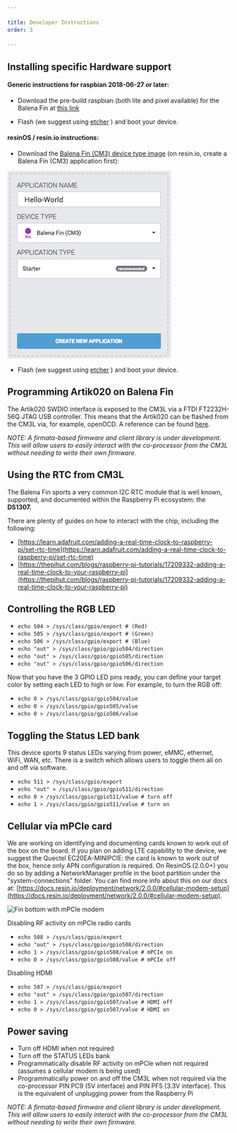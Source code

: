 ```yaml
---

title: Developer Instructions
order: 3

---
```


## Installing specific Hardware support

#### Generic instructions for raspbian 2018-06-27 or later:

- Download the pre-build raspbian (both lite and pixel available) for the Balena Fin at [this link](https://drive.google.com/open?id=14OD6I-h5n4sDulgjWWZL_KqHR9TSqrSC)

- Flash (we suggest using [etcher](http://etcher.io) ) and boot your device.

#### resinOS / resin.io instructions:

- Download the [Balena Fin (CM3) device type image](https://resinos.io/#downloads-balenafin) (on resin.io, create a Balena Fin (CM3) application first):

![Fin device type on resin.io](/assets/fin_device_type.png)

- Flash (we suggest using [etcher](http://etcher.io) ) and boot your device.

## Programming Artik020 on Balena Fin

The Artik020 SWDIO interface is exposed to the CM3L via a FTDI FT2232H-56Q JTAG USB controller. This means that the Artik020 can be flashed from the CM3L via, for example, openOCD. A reference can be found [here](https://github.com/resin-io-modules/FT2232H-56Q-openocd).

_NOTE: A firmata-based firmware and client library is under development. This will allow users to easily interact with the co-processor from the CM3L without needing to write their own firmware._

## Using the RTC from CM3L

The Balena Fin sports a very common I2C RTC module that is well known, supported, and documented within the Raspberry Pi ecosystem: the **DS1307.**

There are plenty of guides on how to interact with the chip, including the following:

- [https://learn.adafruit.com/adding-a-real-time-clock-to-raspberry-pi/set-rtc-time](https://learn.adafruit.com/adding-a-real-time-clock-to-raspberry-pi/set-rtc-time)
- [https://thepihut.com/blogs/raspberry-pi-tutorials/17209332-adding-a-real-time-clock-to-your-raspberry-pi](https://thepihut.com/blogs/raspberry-pi-tutorials/17209332-adding-a-real-time-clock-to-your-raspberry-pi)

## Controlling the RGB LED

- `echo 504 > /sys/class/gpio/export # (Red)`
- `echo 505 > /sys/class/gpio/export # (Green)`
- `echo 506 > /sys/class/gpio/export # (Blue)`
- `echo "out" > /sys/class/gpio/gpio504/direction`
- `echo "out" > /sys/class/gpio/gpio505/direction`
- `echo "out" > /sys/class/gpio/gpio506/direction`

Now that you have the 3 GPIO LED pins ready, you can define your target color by setting each LED to high or low. For example, to turn the RGB off:

- `echo 0 > /sys/class/gpio/gpio504/value`
- `echo 0 > /sys/class/gpio/gpio505/value`
- `echo 0 > /sys/class/gpio/gpio506/value`

## Toggling the Status LED bank

This device sports 9 status LEDs varying from power, eMMC, ethernet, WiFi, WAN, etc. There is a switch which allows users to toggle them all on and off via software.

- `echo 511 > /sys/class/gpio/export`
- `echo "out" > /sys/class/gpio/gpio511/direction`
- `echo 0 > /sys/class/gpio/gpio511/value # turn off`
- `echo 1 > /sys/class/gpio/gpio511/value # turn on`

## Cellular via mPCIe card

We are working on identifying and documenting cards known to work out of the box on the board. If you plan on adding LTE capability to the device, we suggest the Quectel EC20EA-MINIPCIE: the card is known to work out of the box, hence only APN configuration is required. On ResinOS (2.0.0+) you do so by adding a NetworkManager profile in the boot partition under the "system-connections" folder. You can find more info about this on our docs at: [https://docs.resin.io/deployment/network/2.0.0/#cellular-modem-setup](https://docs.resin.io/deployment/network/2.0.0/#cellular-modem-setup).

![Fin bottom with mPCIe modem](https://github.com/resin-io/balena-fin/raw/master/documentation/manual/pictures/fin_bottom_modem.jpg)

Disabling RF activity on mPCIe radio cards

- `echo 508 > /sys/class/gpio/export`
- `echo "out" > /sys/class/gpio/gpio508/direction`
- `echo 1 > /sys/class/gpio/gpio508/value # mPCIe on`
- `echo 0 > /sys/class/gpio/gpio508/value # mPCIe off`

Disabling HDMI

- `echo 507 > /sys/class/gpio/export`
- `echo "out" > /sys/class/gpio/gpio507/direction`
- `echo 1 > /sys/class/gpio/gpio507/value # HDMI off`
- `echo 0 > /sys/class/gpio/gpio507/value # HDMI on`

## Power saving

- Turn off HDMI when not required
- Turn off the STATUS LEDs bank
- Programmatically disable RF activity on mPCIe when not required (assumes a cellular modem is being used)
- Programmatically power on and off the CM3L when not required via the co-processor PIN PC9 (5V interface) and PIN PF5 (3.3V interface). This is the equivalent of unplugging power from the Raspberry Pi

_NOTE: A firmata-based firmware and client library is under development. This will allow users to easily interact with the co-processor from the CM3L without needing to write their own firmware._
